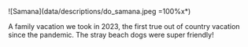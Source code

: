 ![Samana](data/descriptions/do_samana.jpeg =100%x*)

A family vacation we took in 2023, the first true out of country vacation since the pandemic. The stray beach dogs were super friendly!
